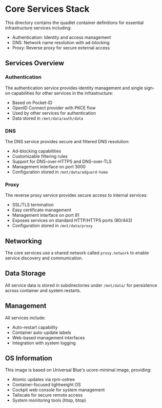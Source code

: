 # Core Services Stack

This directory contains the quadlet container definitions for essential infrastructure services including:

- Authentication: Identity and access management
- DNS: Network name resolution with ad-blocking
- Proxy: Reverse proxy for secure external access

## Services Overview

### Authentication

The authentication service provides identity management and single sign-on capabilities for other services in the infrastructure:

- Based on Pocket-ID
- OpenID Connect provider with PKCE flow
- Used by other services for authentication
- Data stored in `/mnt/data/auth/data`

### DNS

The DNS service provides secure and filtered DNS resolution:

- Ad-blocking capabilities
- Customizable filtering rules
- Support for DNS-over-HTTPS and DNS-over-TLS
- Management interface on port 3000
- Configuration stored in `/mnt/data/adguard-home`

### Proxy

The reverse proxy service provides secure access to internal services:

- SSL/TLS termination
- Easy certificate management
- Management interface on port 81
- Exposes services on standard HTTP/HTTPS ports (80/443)
- Configuration stored in `/mnt/data/proxy`

## Networking

The core services use a shared network called `proxy.network` to enable service discovery and communication.

## Data Storage

All service data is stored in subdirectories under `/mnt/data/` for persistence across container and system restarts.

## Management

All services include:
- Auto-restart capability
- Container auto-update labels
- Web-based management interfaces
- Integration with system logging

## OS Information

This image is based on Universal Blue's ucore-minimal image, providing:
- Atomic updates via rpm-ostree
- Container-focused lightweight OS
- Cockpit web console for system management
- Tailscale for secure remote access
- System monitoring tools (htop, btop)